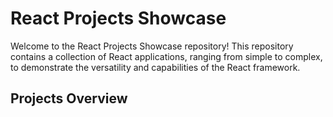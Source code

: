 # React Projects Showcase

Welcome to the React Projects Showcase repository! This repository contains a collection of React applications, ranging from simple to complex, to demonstrate the versatility and capabilities of the React framework.

## Projects Overview